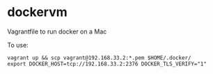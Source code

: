 # dockervm
Vagrantfile to run docker on a Mac

To use:

```
vagrant up && scp vagrant@192.168.33.2:*.pem $HOME/.docker/
export DOCKER_HOST=tcp://192.168.33.2:2376 DOCKER_TLS_VERIFY="1"
```
